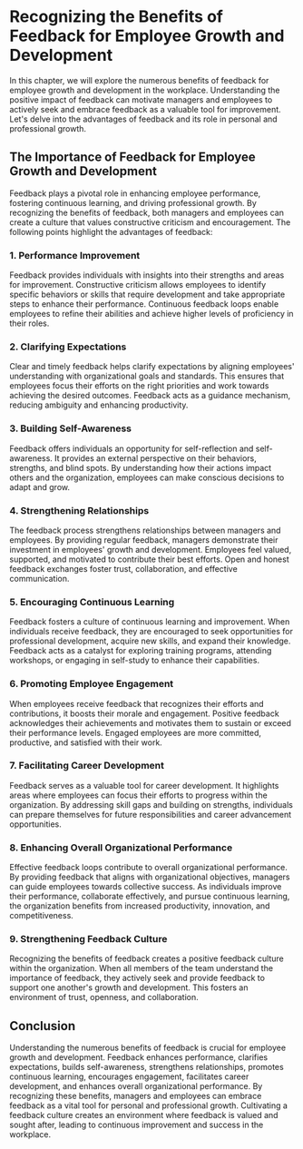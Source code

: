 Recognizing the Benefits of Feedback for Employee Growth and Development
===================================================================================

In this chapter, we will explore the numerous benefits of feedback for employee growth and development in the workplace. Understanding the positive impact of feedback can motivate managers and employees to actively seek and embrace feedback as a valuable tool for improvement. Let's delve into the advantages of feedback and its role in personal and professional growth.

The Importance of Feedback for Employee Growth and Development
--------------------------------------------------------------

Feedback plays a pivotal role in enhancing employee performance, fostering continuous learning, and driving professional growth. By recognizing the benefits of feedback, both managers and employees can create a culture that values constructive criticism and encouragement. The following points highlight the advantages of feedback:

### **1. Performance Improvement**

Feedback provides individuals with insights into their strengths and areas for improvement. Constructive criticism allows employees to identify specific behaviors or skills that require development and take appropriate steps to enhance their performance. Continuous feedback loops enable employees to refine their abilities and achieve higher levels of proficiency in their roles.

### **2. Clarifying Expectations**

Clear and timely feedback helps clarify expectations by aligning employees' understanding with organizational goals and standards. This ensures that employees focus their efforts on the right priorities and work towards achieving the desired outcomes. Feedback acts as a guidance mechanism, reducing ambiguity and enhancing productivity.

### **3. Building Self-Awareness**

Feedback offers individuals an opportunity for self-reflection and self-awareness. It provides an external perspective on their behaviors, strengths, and blind spots. By understanding how their actions impact others and the organization, employees can make conscious decisions to adapt and grow.

### **4. Strengthening Relationships**

The feedback process strengthens relationships between managers and employees. By providing regular feedback, managers demonstrate their investment in employees' growth and development. Employees feel valued, supported, and motivated to contribute their best efforts. Open and honest feedback exchanges foster trust, collaboration, and effective communication.

### **5. Encouraging Continuous Learning**

Feedback fosters a culture of continuous learning and improvement. When individuals receive feedback, they are encouraged to seek opportunities for professional development, acquire new skills, and expand their knowledge. Feedback acts as a catalyst for exploring training programs, attending workshops, or engaging in self-study to enhance their capabilities.

### **6. Promoting Employee Engagement**

When employees receive feedback that recognizes their efforts and contributions, it boosts their morale and engagement. Positive feedback acknowledges their achievements and motivates them to sustain or exceed their performance levels. Engaged employees are more committed, productive, and satisfied with their work.

### **7. Facilitating Career Development**

Feedback serves as a valuable tool for career development. It highlights areas where employees can focus their efforts to progress within the organization. By addressing skill gaps and building on strengths, individuals can prepare themselves for future responsibilities and career advancement opportunities.

### **8. Enhancing Overall Organizational Performance**

Effective feedback loops contribute to overall organizational performance. By providing feedback that aligns with organizational objectives, managers can guide employees towards collective success. As individuals improve their performance, collaborate effectively, and pursue continuous learning, the organization benefits from increased productivity, innovation, and competitiveness.

### **9. Strengthening Feedback Culture**

Recognizing the benefits of feedback creates a positive feedback culture within the organization. When all members of the team understand the importance of feedback, they actively seek and provide feedback to support one another's growth and development. This fosters an environment of trust, openness, and collaboration.

Conclusion
----------

Understanding the numerous benefits of feedback is crucial for employee growth and development. Feedback enhances performance, clarifies expectations, builds self-awareness, strengthens relationships, promotes continuous learning, encourages engagement, facilitates career development, and enhances overall organizational performance. By recognizing these benefits, managers and employees can embrace feedback as a vital tool for personal and professional growth. Cultivating a feedback culture creates an environment where feedback is valued and sought after, leading to continuous improvement and success in the workplace.
